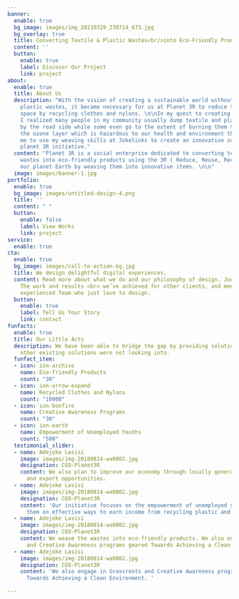 ```yaml
---
banner:
  enable: true
  bg_image: images/img_20210329_230714_673.jpg
  bg_overlay: true
  title: Converting Textile & Plastic Wastes<br/>into Eco-Friendly Products
  content: ''
  button:
    enable: true
    label: Discover Our Project
    link: project
about:
  enable: true
  title: About Us
  description: "With the vision of creating a sustainable world without textile and
    plastic wastes, it became necessary for us at Planet 3R to reduce the landfill
    space by recycling clothes and nylons. \n\nIn my quest to creating more impact,
    I realized many people in my community usually dump textile and plastic wastes
    by the road side while some even go to the extent of burning them thereby depleting
    the ozone layer which is hazardous to our health and environment thus prompted
    me to use my weaving skills at Jokelinks to create an innovative solution by starting
    planet 3R initiative."
  content: "Planet 3R is a social enterprise dedicated to converting textile and plastic
    wastes into eco-friendly products using the 3R ( Reduce, Reuse, Recycle) to save
    our planet Earth by weaving them into innovative items. \n\n"
  image: images/banner-1.jpg
portfolio:
  enable: true
  bg_image: images/untitled-design-4.png
  title: ''
  content: " "
  button:
    enable: false
    label: View Works
    link: project
service:
  enable: true
cta:
  enable: true
  bg_image: images/call-to-action-bg.jpg
  title: We design delightful digital experiences.
  content: Read more about what we do and our philosophy of design. Judge for yourself
    The work and results <br> we’ve achieved for other clients, and meet our highly
    experienced Team who just love to design.
  button:
    enable: true
    label: Tell Us Your Story
    link: contact
funfacts:
  enable: true
  title: Our Little Acts
  description: We have been able to bridge the gap by providing solutions to the problems
    other existing solutions were not looking into.
  funfact_item:
  - icon: ion-archive
    name: Eco-friendly Products
    count: "30"
  - icon: ion-arrow-expand
    name: Recycled Clothes and Nylons
    count: "10000"
  - icon: ion-bonfire
    name: Creative Awareness Programs
    count: "30"
  - icon: ion-earth
    name: Empowerment of Unemployed Youths
    count: "500"
  testimonial_slider:
  - name: Adejoke Lasisi
    image: images/img-20180814-wa0002.jpg
    designation: CEO-Planet3R
    content: We also plan to improve our economy through locally generated raw materials
      and export opportunities.
  - name: Adejoke Lasisi
    image: images/img-20180814-wa0002.jpg
    designation: CEO-Planet3R
    content: 'Our initiative focuses on the empowerment of unemployed youths by training
      them on effective ways to earn income from recycling plastic and textile waste.  '
  - name: Adejoke Lasisi
    image: images/img-20180814-wa0002.jpg
    designation: CEO-Planet3R
    content: We weave the wastes into eco-friendly products. We also engage in Grassroots
      and Creative Awareness programs geared Towards Achieving a Clean Environment.
  - name: Adejoke Lasisi
    image: images/img-20180814-wa0002.jpg
    designation: CEO-Planet3R
    content: 'We also engage in Grassroots and Creative Awareness programs geared
      Towards Achieving a Clean Environment. '

---
```

